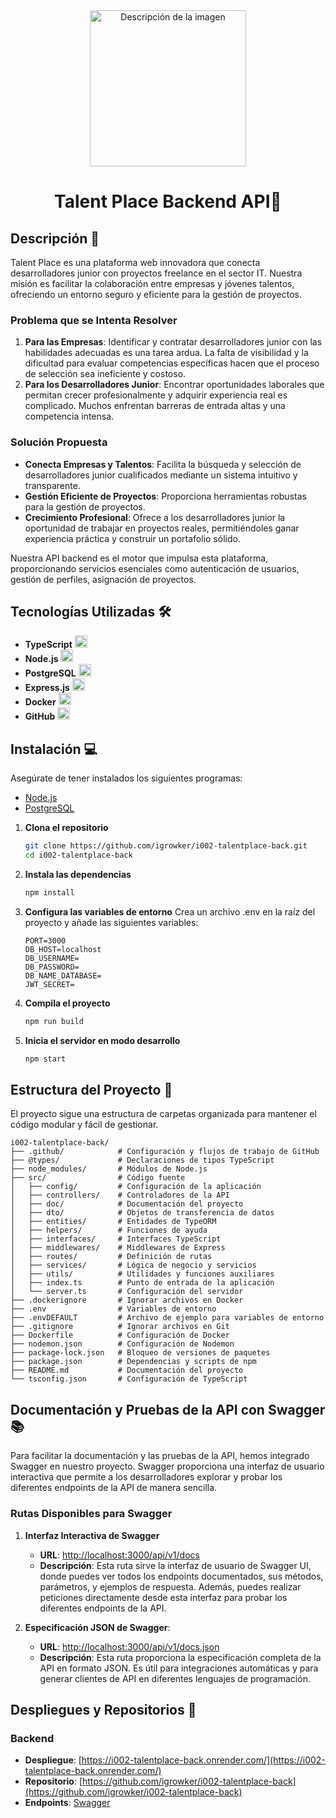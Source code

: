 <div style="text-align: center;">
  <img src="https://talent-place.netlify.app/assets/2-CfquaIKd.png" alt="Descripción de la imagen" width="250"/>
</div>

<div style="text-align: center;">
  <h1>Talent Place Backend API🚀</h1>
</div>

## Descripción 📄

Talent Place es una plataforma web innovadora que conecta desarrolladores junior con proyectos freelance en el sector IT. Nuestra misión es facilitar la colaboración entre empresas y jóvenes talentos, ofreciendo un entorno seguro y eficiente para la gestión de proyectos.

### Problema que se Intenta Resolver

1. **Para las Empresas**: Identificar y contratar desarrolladores junior con las habilidades adecuadas es una tarea ardua. La falta de visibilidad y la dificultad para evaluar competencias específicas hacen que el proceso de selección sea ineficiente y costoso.
2. **Para los Desarrolladores Junior**: Encontrar oportunidades laborales que permitan crecer profesionalmente y adquirir experiencia real es complicado. Muchos enfrentan barreras de entrada altas y una competencia intensa.

### Solución Propuesta

- **Conecta Empresas y Talentos**: Facilita la búsqueda y selección de desarrolladores junior cualificados mediante un sistema intuitivo y transparente.
- **Gestión Eficiente de Proyectos**: Proporciona herramientas robustas para la gestión de proyectos.
- **Crecimiento Profesional**: Ofrece a los desarrolladores junior la oportunidad de trabajar en proyectos reales, permitiéndoles ganar experiencia práctica y construir un portafolio sólido.

Nuestra API backend es el motor que impulsa esta plataforma, proporcionando servicios esenciales como autenticación de usuarios, gestión de perfiles, asignación de proyectos.

## Tecnologías Utilizadas 🛠️

- **TypeScript** <img src="https://cdn.jsdelivr.net/gh/devicons/devicon/icons/typescript/typescript-original.svg" alt="TypeScript" width="20" height="20">
- **Node.js** <img src="https://cdn.jsdelivr.net/gh/devicons/devicon/icons/nodejs/nodejs-original.svg" alt="Node.js" width="20" height="20">
- **PostgreSQL** <img src="https://cdn.jsdelivr.net/gh/devicons/devicon/icons/postgresql/postgresql-original.svg" alt="PostgreSQL" width="20" height="20">
- **Express.js** <img src="https://cdn.jsdelivr.net/gh/devicons/devicon/icons/express/express-original.svg" alt="Express.js" width="20" height="20">
- **Docker** <img src="https://cdn.jsdelivr.net/gh/devicons/devicon/icons/docker/docker-original.svg" alt="Docker" width="20" height="20">
- **GitHub** <img src="https://cdn.jsdelivr.net/gh/devicons/devicon/icons/github/github-original.svg" alt="GitHub" width="20" height="20">

## Instalación 💻

Asegúrate de tener instalados los siguientes programas:

- [Node.js](https://nodejs.org/)
- [PostgreSQL](https://www.postgresql.org/)

1. **Clona el repositorio**

   ```sh
   git clone https://github.com/igrowker/i002-talentplace-back.git
   cd i002-talentplace-back
   ```

2. **Instala las dependencias**

   ```sh
   npm install
   ```

3. **Configura las variables de entorno**
Crea un archivo .env en la raíz del proyecto y añade las siguientes variables:

    ```plaintext
    PORT=3000
    DB_HOST=localhost
    DB_USERNAME=
    DB_PASSWORD=
    DB_NAME_DATABASE=
    JWT_SECRET=
   ```

4. **Compila el proyecto**

   ```sh
   npm run build
   ```

5. **Inicia el servidor en modo desarrollo**

   ```sh
   npm start
   ```

## Estructura del Proyecto 📁

El proyecto sigue una estructura de carpetas organizada para mantener el código modular y fácil de gestionar.

```plaintext
i002-talentplace-back/
├── .github/            # Configuración y flujos de trabajo de GitHub
├── @types/             # Declaraciones de tipos TypeScript
├── node_modules/       # Módulos de Node.js
├── src/                # Código fuente
│   ├── config/         # Configuración de la aplicación
│   ├── controllers/    # Controladores de la API
│   ├── doc/            # Documentación del proyecto
│   ├── dto/            # Objetos de transferencia de datos
│   ├── entities/       # Entidades de TypeORM
│   ├── helpers/        # Funciones de ayuda
│   ├── interfaces/     # Interfaces TypeScript
│   ├── middlewares/    # Middlewares de Express
│   ├── routes/         # Definición de rutas
│   ├── services/       # Lógica de negocio y servicios
│   ├── utils/          # Utilidades y funciones auxiliares
│   ├── index.ts        # Punto de entrada de la aplicación
│   └── server.ts       # Configuración del servidor
├── .dockerignore       # Ignorar archivos en Docker
├── .env                # Variables de entorno
├── .envDEFAULT         # Archivo de ejemplo para variables de entorno
├── .gitignore          # Ignorar archivos en Git
├── Dockerfile          # Configuración de Docker
├── nodemon.json        # Configuración de Nodemon
├── package-lock.json   # Bloqueo de versiones de paquetes
├── package.json        # Dependencias y scripts de npm
├── README.md           # Documentación del proyecto
└── tsconfig.json       # Configuración de TypeScript
```

## Documentación y Pruebas de la API con Swagger 📚

Para facilitar la documentación y las pruebas de la API, hemos integrado Swagger en nuestro proyecto. Swagger proporciona una interfaz de usuario interactiva que permite a los desarrolladores explorar y probar los diferentes endpoints de la API de manera sencilla.

### Rutas Disponibles para Swagger

1. **Interfaz Interactiva de Swagger**
   - **URL**: [http://localhost:3000/api/v1/docs](http://localhost:3000/api/v1/docs)
   - **Descripción**: Esta ruta sirve la interfaz de usuario de Swagger UI, donde puedes ver todos los endpoints documentados, sus métodos, parámetros, y ejemplos de respuesta. Además, puedes realizar peticiones directamente desde esta interfaz para probar los diferentes endpoints de la API.

2. **Especificación JSON de Swagger**:
   - **URL**: [http://localhost:3000/api/v1/docs.json](http://localhost:3000/api/v1/docs.json)
   - **Descripción**: Esta ruta proporciona la especificación completa de la API en formato JSON. Es útil para integraciones automáticas y para generar clientes de API en diferentes lenguajes de programación.

## Despliegues y Repositorios 🚀

### Backend

- **Despliegue**: [https://i002-talentplace-back.onrender.com/](https://i002-talentplace-back.onrender.com/)
- **Repositorio**: [https://github.com/igrowker/i002-talentplace-back](https://github.com/igrowker/i002-talentplace-back)
- **Endpoints**: [Swagger](https://i002-donatello-back-java-latest-z9hn.onrender.com/api/docs)